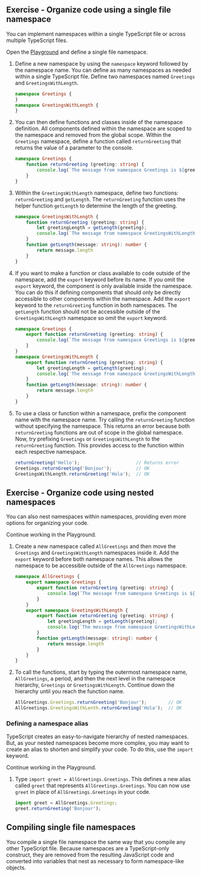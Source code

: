 
## Exercise - Organize code using a single file namespace

You can implement namespaces within a single TypeScript file or across multiple TypeScript files.

Open the [Playground](https://www.typescriptlang.org/play) and define a single file namespace.

1. Define a new namespace by using the `namespace` keyword followed by the namespace name. You can define as many namespaces as needed within a single TypeScript file. Define two namespaces named `Greetings` and `GreetingsWithLength`.

    ```typescript
    namespace Greetings {
    }
    namespace GreetingsWithLength {
    }
    ```

2. You can then define functions and classes inside of the namespace definition. All components defined within the namespace are scoped to the namespace and removed from the global scope. Within the `Greetings` namespace, define a function called `returnGreeting` that returns the value of a parameter to the console.

    ```typescript
    namespace Greetings {
        function returnGreeting (greeting: string) {
            console.log(`The message from namespace Greetings is ${greeting}.`);
        }
    }
    ```

3. Within the `GreetingsWithLength` namespace, define two functions: `returnGreeting` and `getLength`. The `returnGreeting` function uses the helper function `getLength` to determine the length of the greeting.

    ```typescript
    namespace GreetingsWithLength {
        function returnGreeting (greeting: string) {
            let greetingLength = getLength(greeting);
            console.log(`The message from namespace GreetingsWithLength is ${greeting}. It is ${greetingLength} characters long.`);
        }
        function getLength(message: string): number {
            return message.length
        }
    }
    ```

4. If you want to make a function or class available to code outside of the namespace, add the `export` keyword before its name. If you omit the `export` keyword, the component is only available inside the namespace. You can do this if defining components that should only be directly accessible to other components within the namespace. Add the `export` keyword to the `returnGreeting` function in both namespaces. The `getLength` function should not be accessible outside of the `GreetingsWithLength` namespace so omit the `export` keyword.

    ```typescript
    namespace Greetings {
        export function returnGreeting (greeting: string) {
            console.log(`The message from namespace Greetings is ${greeting}.`);
        }
    }
    namespace GreetingsWithLength {
        export function returnGreeting (greeting: string) {
            let greetingLength = getLength(greeting);
            console.log(`The message from namespace GreetingsWithLength is ${greeting}. It is ${greetingLength} characters long.`);
        }
        function getLength(message: string): number {
            return message.length
        }
    }
    ```

3. To use a class or function within a namespace, prefix the component name with the namespace name. Try calling the `returnGreeting` function without specifying the namespace. This returns an error because both `returnGreeting` functions are out of scope in the global namespace. Now, try prefixing `Greetings` or `GreetingsWithLength` to the `returnGreeting` function. This provides access to the function within each respective namespace.

    ```typescript
    returnGreeting('Hello');                     // Returns error
    Greetings.returnGreeting('Bonjour');         // OK
    GreetingsWithLength.returnGreeting('Hola');  // OK
    ```

## Exercise - Organize code using nested namespaces

You can also nest namespaces within namespaces, providing even more options for organizing your code.

Continue working in the Playground.

1. Create a new namespace called `AllGreetings` and then move the `Greetings` and `GreetingsWithLength` namespaces inside it. Add the `export` keyword before both namespace names. This allows the namespace to be accessible outside of the `AllGreetings` namespace.

    ```typescript
    namespace AllGreetings {
        export namespace Greetings {
            export function returnGreeting (greeting: string) {
                console.log(`The message from namespace Greetings is ${greeting}.`);
            }
        }
        export namespace GreetingsWithLength {
            export function returnGreeting (greeting: string) {
                let greetingLength = getLength(greeting);
                console.log(`The message from namespace GreetingsWithLength is ${greeting}. It is ${greetingLength} characters long.`);
            }
            function getLength(message: string): number {
                return message.length
            }
        }
    }
    ```

2. To call the functions, start by typing the outermost namespace name, `AllGreetings`, a period, and then the next level in the namespace hierarchy, `Greetings` or `GreetingsWithLength`. Continue down the hierarchy until you reach the function name.

    ```typescript
    AllGreetings.Greetings.returnGreeting('Bonjour');        // OK
    AllGreetings.GreetingsWithLenth.returnGreeting('Hola');  // OK
    ```

### Defining a namespace alias

TypeScript creates an easy-to-navigate hierarchy of nested namespaces. But, as your nested namespaces become more complex, you may want to create an alias to shorten and simplify your code. To do this, use the `import` keyword.

Continue working in the Playground.

1. Type `import greet = AllGreetings.Greetings`. This defines a new alias called `greet` that represents `AllGreetings.Greetings`. You can now use `greet` in place of `AllGreetings.Greetings` in your code.

    ```typescript
    import greet = AllGreetings.Greetings;
    greet.returnGreeting('Bonjour');
    ```

## Compiling single file namespaces

You compile a single file namespace the same way that you compile any other TypeScript file. Because namespaces are a TypeScript-only construct, they are removed from the resulting JavaScript code and converted into variables that nest as necessary to form namespace-like objects.
